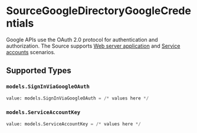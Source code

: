 # SourceGoogleDirectoryGoogleCredentials

Google APIs use the OAuth 2.0 protocol for authentication and authorization. The Source supports <a href="https://developers.google.com/identity/protocols/oauth2#webserver" target="_blank">Web server application</a> and <a href="https://developers.google.com/identity/protocols/oauth2#serviceaccount" target="_blank">Service accounts</a> scenarios.


## Supported Types

### `models.SignInViaGoogleOAuth`

```python
value: models.SignInViaGoogleOAuth = /* values here */
```

### `models.ServiceAccountKey`

```python
value: models.ServiceAccountKey = /* values here */
```

